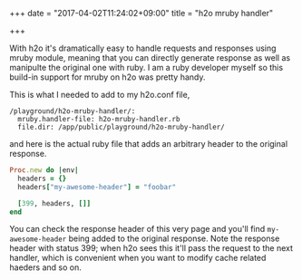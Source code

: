 +++
date = "2017-04-02T11:24:02+09:00"
title = "h2o mruby handler"

+++

With h2o it's dramatically easy to handle requests and responses using mruby module, meaning that you can directly generate response as well as manipulte the original one with ruby.
I am a ruby developer myself so this build-in support for mruby on h2o was pretty handy.

This is what I needed to add to my h2o.conf file,

```
/playground/h2o-mruby-handler/:
  mruby.handler-file: h2o-mruby-handler.rb
  file.dir: /app/public/playground/h2o-mruby-handler/
```

and here is the actual ruby file that adds an arbitrary header to the original response.

```ruby
Proc.new do |env|
  headers = {}
  headers["my-awesome-header"] = "foobar"

  [399, headers, []]
end
```

You can check the response header of this very page and you'll find `my-awesome-header` being added to the original response. Note the response header with status 399; when h2o sees this it'll pass the request to the next handler, which is convenient when you want to modify cache related haeders and so on.

